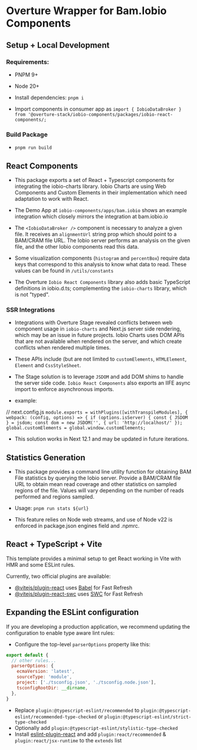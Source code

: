 # Overture Wrapper for Bam.Iobio Components

## Setup + Local Development

### Requirements:

- PNPM 9+
- Node 20+

- Install dependencies: `pnpm i`

- Import components in consumer app as `import { IobioDataBroker } from '@overture-stack/iobio-components/packages/iobio-react-components/;`

### Build Package

- `pnpm run build`

## React Components

- This package exports a set of React + Typescript components for integrating the iobio-charts library. Iobio Charts are using Web Components and Custom Elements in their implementation which need adaptation to work with React.

- The Demo App at `iobio-components/apps/bam.iobio` shows an example integration which closely mirrors the integration at bam.iobio.io

- The `<IobioDataBroker />` component is necessary to analyze a given file. It receives an `alignmentUrl` string prop which should point to a BAM/CRAM file URL. The Iobio server performs an analysis on the given file, and the other Iobio components read this data.

- Some visualization components (`histogram` and `percentBox`) require data keys that correspond to this analysis to know what data to read. These values can be found in `/utils/constants`

- The Overture `Iobio React Components` library also adds basic TypeScript definitions in iobio.d.ts; complementing the `iobio-charts` library, which is not "typed".

### SSR Integrations

- Integrations with Overture Stage revealed conflicts between web component usage in `iobio-charts` and Next.js server side rendering, which may be an issue in future projects. Iobio Charts uses DOM APIs that are not available when rendered on the server, and which create conflicts when rendered multiple times.

- These APIs include (but are not limited to `customElements`, `HTMLElement`, `Element` and `CssStyleSheet`.

- The Stage solution is to leverage `JSDOM` and add DOM shims to handle the server side code. `Iobio React Components` also exports an IIFE async import to enforce asynchronous imports.

- example: 

// next.config.js
`
module.exports = withPlugins([withTranspileModules], {
	webpack: (config, options) => {
		if (options.isServer) {
			const { JSDOM } = jsdom;
			const dom = new JSDOM('', { url: 'http://localhost/' });
      global.customElements = global.window.customElements;
`

- This solution works in Next 12.1 and may be updated in future iterations.

## Statistics Generation

- This package provides a command line utility function for obtaining BAM File statistics by querying the Iobio server. Provide a BAM/CRAM file URL to obtain mean read coverage and other statistics on sampled regions of the file. Values will vary depending on the number of reads performed and regions sampled.

- Usage: `pnpm run stats ${url}`

- This feature relies on Node web streams, and use of Node v22 is enforced in package.json engines field and .npmrc.


## React + TypeScript + Vite

This template provides a minimal setup to get React working in Vite with HMR and some ESLint rules.

Currently, two official plugins are available:

- [@vitejs/plugin-react](https://github.com/vitejs/vite-plugin-react/blob/main/packages/plugin-react/README.md) uses [Babel](https://babeljs.io/) for Fast Refresh
- [@vitejs/plugin-react-swc](https://github.com/vitejs/vite-plugin-react-swc) uses [SWC](https://swc.rs/) for Fast Refresh

## Expanding the ESLint configuration

If you are developing a production application, we recommend updating the configuration to enable type aware lint rules:

- Configure the top-level `parserOptions` property like this:

```js
export default {
  // other rules...
  parserOptions: {
    ecmaVersion: 'latest',
    sourceType: 'module',
    project: ['./tsconfig.json', './tsconfig.node.json'],
    tsconfigRootDir: __dirname,
  },
}
```

- Replace `plugin:@typescript-eslint/recommended` to `plugin:@typescript-eslint/recommended-type-checked` or `plugin:@typescript-eslint/strict-type-checked`
- Optionally add `plugin:@typescript-eslint/stylistic-type-checked`
- Install [eslint-plugin-react](https://github.com/jsx-eslint/eslint-plugin-react) and add `plugin:react/recommended` & `plugin:react/jsx-runtime` to the `extends` list
